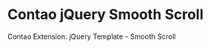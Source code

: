 Contao jQuery Smooth Scroll
===========================

Contao Extension: jQuery Template - Smooth Scroll
